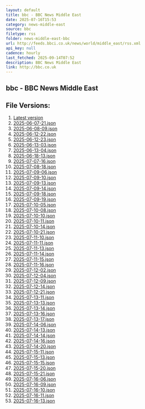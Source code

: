 ```yaml
---
layout: default
title: bbc - BBC News Middle East
date: 2025-07-16T15:53
category: news-middle-east
source: bbc
filetype: rss
folder: news-middle-east-bbc
url: http://feeds.bbci.co.uk/news/world/middle_east/rss.xml
api_key: null
cadence: hourly
last_fetched: 2025-09-14T07:52
description: BBC News Middle East
link: http://bbc.co.uk
---
```


## bbc - BBC News Middle East

<div id="data-chart"></div>
<div id="data-table"></div>
<script>
document.addEventListener('DOMContentLoaded', function(){
  document.getElementById('data-table').textContent = 'This source isn't supported for tables yet.';
});
</script>

## File Versions:
1. [Latest version](./latest.json)
2. [2025-06-07-21.json](./2025-06-07-21.json)
3. [2025-06-08-09.json](./2025-06-08-09.json)
4. [2025-06-12-22.json](./2025-06-12-22.json)
5. [2025-06-12-23.json](./2025-06-12-23.json)
6. [2025-06-13-03.json](./2025-06-13-03.json)
7. [2025-06-13-04.json](./2025-06-13-04.json)
8. [2025-06-18-13.json](./2025-06-18-13.json)
9. [2025-07-07-16.json](./2025-07-07-16.json)
10. [2025-07-08-18.json](./2025-07-08-18.json)
11. [2025-07-09-06.json](./2025-07-09-06.json)
12. [2025-07-09-10.json](./2025-07-09-10.json)
13. [2025-07-09-13.json](./2025-07-09-13.json)
14. [2025-07-09-14.json](./2025-07-09-14.json)
15. [2025-07-09-18.json](./2025-07-09-18.json)
16. [2025-07-09-19.json](./2025-07-09-19.json)
17. [2025-07-10-05.json](./2025-07-10-05.json)
18. [2025-07-10-08.json](./2025-07-10-08.json)
19. [2025-07-10-10.json](./2025-07-10-10.json)
20. [2025-07-10-11.json](./2025-07-10-11.json)
21. [2025-07-10-14.json](./2025-07-10-14.json)
22. [2025-07-10-21.json](./2025-07-10-21.json)
23. [2025-07-11-10.json](./2025-07-11-10.json)
24. [2025-07-11-11.json](./2025-07-11-11.json)
25. [2025-07-11-13.json](./2025-07-11-13.json)
26. [2025-07-11-14.json](./2025-07-11-14.json)
27. [2025-07-11-15.json](./2025-07-11-15.json)
28. [2025-07-11-16.json](./2025-07-11-16.json)
29. [2025-07-12-02.json](./2025-07-12-02.json)
30. [2025-07-12-04.json](./2025-07-12-04.json)
31. [2025-07-12-09.json](./2025-07-12-09.json)
32. [2025-07-12-14.json](./2025-07-12-14.json)
33. [2025-07-12-21.json](./2025-07-12-21.json)
34. [2025-07-13-11.json](./2025-07-13-11.json)
35. [2025-07-13-13.json](./2025-07-13-13.json)
36. [2025-07-13-14.json](./2025-07-13-14.json)
37. [2025-07-13-16.json](./2025-07-13-16.json)
38. [2025-07-13-17.json](./2025-07-13-17.json)
39. [2025-07-14-06.json](./2025-07-14-06.json)
40. [2025-07-14-13.json](./2025-07-14-13.json)
41. [2025-07-14-14.json](./2025-07-14-14.json)
42. [2025-07-14-16.json](./2025-07-14-16.json)
43. [2025-07-14-20.json](./2025-07-14-20.json)
44. [2025-07-15-11.json](./2025-07-15-11.json)
45. [2025-07-15-13.json](./2025-07-15-13.json)
46. [2025-07-15-15.json](./2025-07-15-15.json)
47. [2025-07-15-20.json](./2025-07-15-20.json)
48. [2025-07-15-21.json](./2025-07-15-21.json)
49. [2025-07-16-06.json](./2025-07-16-06.json)
50. [2025-07-16-09.json](./2025-07-16-09.json)
51. [2025-07-16-10.json](./2025-07-16-10.json)
52. [2025-07-16-11.json](./2025-07-16-11.json)
53. [2025-07-16-13.json](./2025-07-16-13.json)
